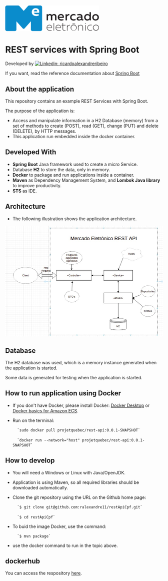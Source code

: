 <p align="left">
  <a href="https://www.me.com.br/">
    <img src="src/main/resources/me.svg" alt="Mercado Eletrônico" width="300">
  </a>
</p>

# REST services with Spring Boot

Developed by [![Linkedin: ricardoalexandreribeiro](https://img.shields.io/badge/-Ricardo%20Ribeiro-blue?style=flat-square&logo=Linkedin&logoColor=white&link=https://www.linkedin.com/in/ricardoalexandreribeiro/)](https://www.linkedin.com/in/ricardoalexandreribeiro/)

If you want, read the reference documentation about [Spring Boot](https://docs.spring.io/spring-boot/docs/current/reference/htmlsingle/)

## About the application

This repository contains an example REST Services with Spring Boot.

The purpose of the application is:
* Access and manipulate information in a H2 Database (memory) from a set of methods to create (POST), read (GET), change (PUT) and delete (DELETE), by HTTP messages.
* This application run embedded inside the docker container.

## Developed With

* **Spring Boot** Java framework used to create a micro Service.
* Database **H2** to store the data, only in memory.
* **Docker** to package and run applications inside a container.
* **Maven** as Dependency Management System, and **Lombok Java library** to improve productivity.
* **STS** as IDE.

## Architecture

* The following illustration shows the application architecture.

<p>
  <img src="src/main/resources/architecture.jpg" alt="Architecture">
</p>

## Database

The H2 database was used, which is a memory instance generated when the application is started.

Some data is generated for testing when the application is started.

## How to run application using Docker
* If you don't have Docker, please install Docker:
[Docker Desktop](https://docs.docker.com/get-docker/) or [Docker basics for Amazon ECS](https://docs.aws.amazon.com/AmazonECS/latest/userguide/docker-basics.html).
* Run on the terminal:

		`sudo docker pull projetquebec/rest-api:0.0.1-SNAPSHOT`

		`docker run --network="host" projetquebec/rest-api:0.0.1-SNAPSHOT`

## How to develop
* You will need a Windows or Linux with Java/OpenJDK.
* Application is using Maven, so all required libraries should be downloaded automatically.
* Clone the git repository using the URL on the Github home page:

		`$ git clone git@github.com:ralexandre11/restApiCpf.git`

		`$ cd restApiCpf`

* To buid the image Docker, use the command:

		`$ mvn package`

* use the docker command to run in the topic above.

## dockerhub

You can access the respository [here](https://hub.docker.com/repository/docker/rest-api).

